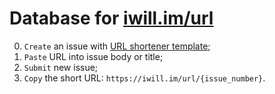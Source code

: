 # Database for [iwill.im/url](https://github.com/iwill/url)

0. `Create` an issue with [URL shortener template](https://github.com/iwill/gh-pages-url-shortener-db/issues/new?template=url-shortener-template.md&title=%60short-url%60+-+accepts+256+characters);
1. `Paste` URL into issue body or title;
2. `Submit` new issue;
3. `Copy` the short URL: `https://iwill.im/url/{issue_number}`.
